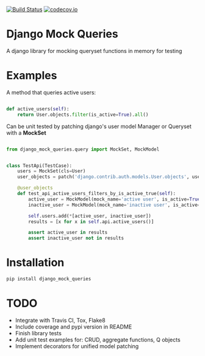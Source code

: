 [![Build Status](https://travis-ci.org/stphivos/django-mock-queries.svg)](https://travis-ci.org/stphivos/django-mock-queries)
[![codecov.io](https://codecov.io/github/stphivos/django-mock-queries/coverage.svg?branch=master)](https://codecov.io/github/stphivos/django-mock-queries?branch=master)

# Django Mock Queries

A django library for mocking queryset functions in memory for testing

# Examples

A method that queries active users:
```python

def active_users(self):
    return User.objects.filter(is_active=True).all()
```

Can be unit tested by patching django's user model Manager or Queryset with a **MockSet**
```python

from django_mock_queries.query import MockSet, MockModel


class TestApi(TestCase):
    users = MockSet(cls=User)
    user_objects = patch('django.contrib.auth.models.User.objects', users)

    @user_objects
    def test_api_active_users_filters_by_is_active_true(self):
        active_user = MockModel(mock_name='active user', is_active=True)
        inactive_user = MockModel(mock_name='inactive user', is_active=False)

        self.users.add(*[active_user, inactive_user])
        results = [x for x in self.api.active_users()]

        assert active_user in results
        assert inactive_user not in results
```

# Installation

```bash
pip install django_mock_queries
```

# TODO

* Integrate with Travis CI, Tox, Flake8
* Include coverage and pypi version in README
* Finish library tests
* Add unit test examples for: CRUD, aggregate functions, Q objects
* Implement decorators for unified model patching
